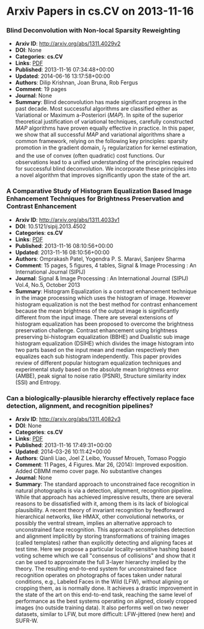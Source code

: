 # Arxiv Papers in cs.CV on 2013-11-16
### Blind Deconvolution with Non-local Sparsity Reweighting
- **Arxiv ID**: http://arxiv.org/abs/1311.4029v2
- **DOI**: None
- **Categories**: **cs.CV**
- **Links**: [PDF](http://arxiv.org/pdf/1311.4029v2)
- **Published**: 2013-11-16 07:34:48+00:00
- **Updated**: 2014-06-16 13:17:58+00:00
- **Authors**: Dilip Krishnan, Joan Bruna, Rob Fergus
- **Comment**: 19 pages
- **Journal**: None
- **Summary**: Blind deconvolution has made significant progress in the past decade. Most successful algorithms are classified either as Variational or Maximum a-Posteriori ($MAP$). In spite of the superior theoretical justification of variational techniques, carefully constructed $MAP$ algorithms have proven equally effective in practice. In this paper, we show that all successful $MAP$ and variational algorithms share a common framework, relying on the following key principles: sparsity promotion in the gradient domain, $l_2$ regularization for kernel estimation, and the use of convex (often quadratic) cost functions. Our observations lead to a unified understanding of the principles required for successful blind deconvolution. We incorporate these principles into a novel algorithm that improves significantly upon the state of the art.



### A Comparative Study of Histogram Equalization Based Image Enhancement Techniques for Brightness Preservation and Contrast Enhancement
- **Arxiv ID**: http://arxiv.org/abs/1311.4033v1
- **DOI**: 10.5121/sipij.2013.4502
- **Categories**: **cs.CV**
- **Links**: [PDF](http://arxiv.org/pdf/1311.4033v1)
- **Published**: 2013-11-16 08:10:56+00:00
- **Updated**: 2013-11-16 08:10:56+00:00
- **Authors**: Omprakash Patel, Yogendra P. S. Maravi, Sanjeev Sharma
- **Comment**: 15 pages, 5 figures, 4 tables, Signal & Image Processing : An
  International Journal (SIPIJ)
- **Journal**: Signal & Image Processing : An International Journal (SIPIJ)
  Vol.4, No.5, October 2013
- **Summary**: Histogram Equalization is a contrast enhancement technique in the image processing which uses the histogram of image. However histogram equalization is not the best method for contrast enhancement because the mean brightness of the output image is significantly different from the input image. There are several extensions of histogram equalization has been proposed to overcome the brightness preservation challenge. Contrast enhancement using brightness preserving bi-histogram equalization (BBHE) and Dualistic sub image histogram equalization (DSIHE) which divides the image histogram into two parts based on the input mean and median respectively then equalizes each sub histogram independently. This paper provides review of different popular histogram equalization techniques and experimental study based on the absolute mean brightness error (AMBE), peak signal to noise ratio (PSNR), Structure similarity index (SSI) and Entropy.



### Can a biologically-plausible hierarchy effectively replace face detection, alignment, and recognition pipelines?
- **Arxiv ID**: http://arxiv.org/abs/1311.4082v3
- **DOI**: None
- **Categories**: **cs.CV**
- **Links**: [PDF](http://arxiv.org/pdf/1311.4082v3)
- **Published**: 2013-11-16 17:49:31+00:00
- **Updated**: 2014-03-26 10:11:42+00:00
- **Authors**: Qianli Liao, Joel Z Leibo, Youssef Mroueh, Tomaso Poggio
- **Comment**: 11 Pages, 4 Figures. Mar 26, (2014): Improved exposition. Added CBMM
  memo cover page. No substantive changes
- **Journal**: None
- **Summary**: The standard approach to unconstrained face recognition in natural photographs is via a detection, alignment, recognition pipeline. While that approach has achieved impressive results, there are several reasons to be dissatisfied with it, among them is its lack of biological plausibility. A recent theory of invariant recognition by feedforward hierarchical networks, like HMAX, other convolutional networks, or possibly the ventral stream, implies an alternative approach to unconstrained face recognition. This approach accomplishes detection and alignment implicitly by storing transformations of training images (called templates) rather than explicitly detecting and aligning faces at test time. Here we propose a particular locality-sensitive hashing based voting scheme which we call "consensus of collisions" and show that it can be used to approximate the full 3-layer hierarchy implied by the theory. The resulting end-to-end system for unconstrained face recognition operates on photographs of faces taken under natural conditions, e.g., Labeled Faces in the Wild (LFW), without aligning or cropping them, as is normally done. It achieves a drastic improvement in the state of the art on this end-to-end task, reaching the same level of performance as the best systems operating on aligned, closely cropped images (no outside training data). It also performs well on two newer datasets, similar to LFW, but more difficult: LFW-jittered (new here) and SUFR-W.



